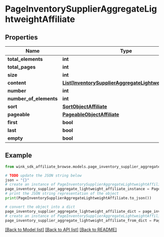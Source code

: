 # PageInventorySupplierAggregateLightweightAffiliate


## Properties

Name | Type | Description | Notes
------------ | ------------- | ------------- | -------------
**total_elements** | **int** |  | [optional] 
**total_pages** | **int** |  | [optional] 
**size** | **int** |  | [optional] 
**content** | [**List[InventorySupplierAggregateLightweightAffiliate]**](InventorySupplierAggregateLightweightAffiliate.md) |  | [optional] 
**number** | **int** |  | [optional] 
**number_of_elements** | **int** |  | [optional] 
**sort** | [**SortObjectAffiliate**](SortObjectAffiliate.md) |  | [optional] 
**pageable** | [**PageableObjectAffiliate**](PageableObjectAffiliate.md) |  | [optional] 
**first** | **bool** |  | [optional] 
**last** | **bool** |  | [optional] 
**empty** | **bool** |  | [optional] 

## Example

```python
from wink_sdk_affiliate_browse.models.page_inventory_supplier_aggregate_lightweight_affiliate import PageInventorySupplierAggregateLightweightAffiliate

# TODO update the JSON string below
json = "{}"
# create an instance of PageInventorySupplierAggregateLightweightAffiliate from a JSON string
page_inventory_supplier_aggregate_lightweight_affiliate_instance = PageInventorySupplierAggregateLightweightAffiliate.from_json(json)
# print the JSON string representation of the object
print(PageInventorySupplierAggregateLightweightAffiliate.to_json())

# convert the object into a dict
page_inventory_supplier_aggregate_lightweight_affiliate_dict = page_inventory_supplier_aggregate_lightweight_affiliate_instance.to_dict()
# create an instance of PageInventorySupplierAggregateLightweightAffiliate from a dict
page_inventory_supplier_aggregate_lightweight_affiliate_from_dict = PageInventorySupplierAggregateLightweightAffiliate.from_dict(page_inventory_supplier_aggregate_lightweight_affiliate_dict)
```
[[Back to Model list]](../README.md#documentation-for-models) [[Back to API list]](../README.md#documentation-for-api-endpoints) [[Back to README]](../README.md)


